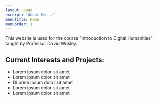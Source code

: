 ```yaml
---
layout: page
excerpt: "About Me..."
menutitle: Home
menuorder: 1
---
```


This website is used for the course "Introduction to Digital Humanities" taught by Professor David Wrisley.  


## Current Interests and Projects:

- Lorem ipsum dolor sit amet
- Lorem ipsum dolor sit amet
- DLorem ipsum dolor sit amet
- Lorem ipsum dolor sit amet
- Lorem ipsum dolor sit amet

